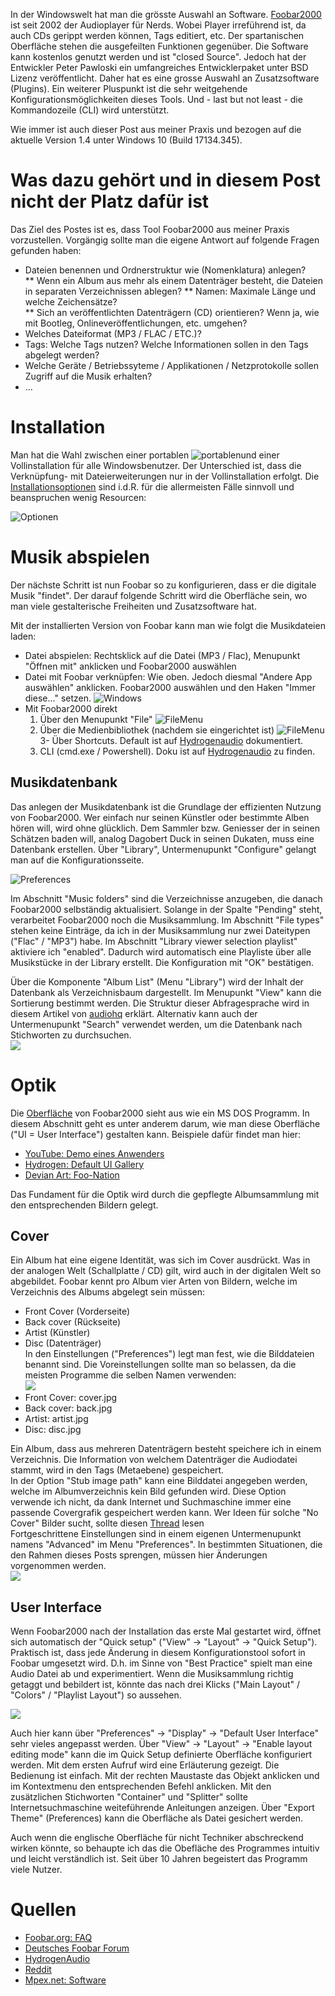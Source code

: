 In der Windowswelt hat man die grösste Auswahl an Software. [Foobar2000](http://www.foobar2000.org) ist seit 2002 der Audioplayer für Nerds. Wobei Player irreführend ist, da auch CDs gerippt werden können, Tags editiert, etc. Der spartanischen Oberfläche stehen die ausgefeilten Funktionen gegenüber. Die Software kann kostenlos genutzt werden und ist "closed Source". Jedoch hat der Entwickler Peter Pawloski ein umfangreiches Entwicklerpaket unter BSD Lizenz veröffentlicht. Daher hat es eine grosse Auswahl an Zusatzsoftware (Plugins). Ein weiterer Pluspunkt ist die sehr weitgehende Konfigurationsmöglichkeiten dieses Tools. Und - last but not least - die Kommandozeile (CLI) wird unterstützt.

Wie immer ist auch dieser Post aus meiner Praxis und bezogen auf die aktuelle Version 1.4 unter Windows 10 (Build 17134.345).  

# Was dazu gehört und in diesem Post nicht der Platz dafür ist

Das Ziel des Postes ist es, dass Tool Foobar2000 aus meiner Praxis vorzustellen. Vorgängig sollte man die eigene Antwort auf folgende Fragen gefunden haben:  

* Dateien benennen und Ordnerstruktur wie (Nomenklatura) anlegen?  
** Wenn ein Album aus mehr als einem Datenträger besteht, die Dateien in separaten Verzeichnissen ablegen?
** Namen: Maximale Länge und welche Zeichensätze?  
** Sich an veröffentlichten Datenträgern (CD) orientieren? Wenn ja, wie mit Bootleg, Onlineveröffentlichungen, etc. umgehen?  
* Welches Dateiformat (MP3 / FLAC / ETC.)?  
* Tags: Welche Tags nutzen? Welche Informationen sollen in den Tags abgelegt werden?
* Welche Geräte / Betriebssyteme / Applikationen / Netzprotokolle sollen Zugriff auf die Musik erhalten?
* ...

# Installation  

Man hat die Wahl zwischen einer portablen ![portablen](..\foobar\install.png)und einer Vollinstallation für alle Windowsbenutzer. Der Unterschied ist, dass die Verknüpfung- mit Dateierweiterungen nur in der Vollinstallation erfolgt. 
 Die [Installationsoptionen](http://wiki.hydrogenaud.io/index.php?title=Foobar2000:Components#Included_in_the_installer) sind i.d.R. für die allermeisten Fälle sinnvoll und beanspruchen wenig Resourcen:  

![Optionen](..\foobar\install-option.png)  

# Musik abspielen

Der nächste Schritt ist nun Foobar so zu konfigurieren, dass er die digitale Musik "findet". Der darauf folgende Schritt wird die Oberfläche sein, wo man viele gestalterische Freiheiten und Zusatzsoftware hat.

Mit der installierten Version von Foobar kann man wie folgt die Musikdateien laden:  
*  Datei abspielen: Rechtsklick auf die Datei (MP3 / Flac), Menupunkt "Öffnen mit" anklicken und Foobar2000 auswählen
*  Datei mit Foobar verknüpfen: Wie oben. Jedoch diesmal "Andere App auswählen" anklicken. Foobar2000 auswählen und den Haken "Immer diese..." setzen.  ![Windows](..\foobar\dateityp.png)  
*  Mit Foobar2000 direkt  
   1. Über den Menupunkt "File"   ![FileMenu](..\foobar\filemenu.png)
   2. Über die Medienbibliothek (nachdem sie eingerichtet ist)  ![FileMenu](..\foobar\library.png)
   3- Über Shortcuts. Default ist auf [Hydrogenaudio](https://wiki.hydrogenaud.io/index.php?title=Foobar2000:Preferences:General:Keyboard_Shortcuts#Key) dokumentiert.  
   1. CLI (cmd.exe / Powershell). Doku ist auf [Hydrogenaudio](https://wiki.hydrogenaud.io/index.php?title=Foobar2000:Commandline_Guide) zu finden.  

## Musikdatenbank

Das anlegen der Musikdatenbank ist die Grundlage der effizienten Nutzung von Foobar2000. Wer einfach nur seinen Künstler oder bestimmte Alben hören will, wird ohne glücklich. Dem Sammler bzw. Geniesser der in seinen Schätzen baden will, analog Dagobert Duck in seinen Dukaten, muss eine Datenbank erstellen. Über "Library", Untermenupunkt "Configure" gelangt man auf die Konfigurationsseite.  

![Preferences](..\foobar\preferences.png)  

Im Abschnitt "Music folders" sind die Verzeichnisse anzugeben, die danach Foobar2000 selbständig aktualisiert. Solange in der Spalte "Pending" steht, verarbeitet Foobar2000 noch die Musiksammlung. Im Abschnitt "File types" stehen keine Einträge, da ich in der Musiksammlung nur zwei Dateitypen ("Flac" / "MP3") habe. Im Abschnitt "Library viewer selection playlist" aktiviere ich "enabled". Dadurch wird automatisch eine Playliste über alle Musikstücke in der Library erstellt. Die Konfiguration mit "OK" bestätigen.  

Über die Komponente "Album List" (Menu "Library") wird der Inhalt der Datenbank als Verzeichnisbaum dargestellt. Im Menupunkt "View" kann die Sortierung bestimmt werden. Die Struktur dieser Abfragesprache wird in diesem Artikel von [audiohq](https://www.audiohq.de/viewtopic.php?id=1089) erklärt. Alternativ kann auch der Untermenupunkt "Search" verwendet werden, um die Datenbank nach Stichworten zu durchsuchen.  
![](../foobar/album-list.png)

# Optik  

Die [Oberfläche](https://www.foobar2000.org/screenshots) von Foobar2000 sieht aus wie ein MS DOS Programm. In diesem Abschnitt geht es unter anderem darum, wie man diese Oberfläche ("UI = User Interface") gestalten kann. Beispiele dafür findet man hier:
* [YouTube: Demo eines Anwenders](https://www.youtube.com/watch?v=s-GOWSfX3X8)  
* [Hydrogen: Default UI Gallery](https://hydrogenaud.io/index.php?PHPSESSID=njne49qs158lkq1k8ft97b8bg1&topic=58574.475)
* [Devian Art: Foo-Nation](https://www.deviantart.com/popular-all-time/?section=&global=1&q=foobar2000&offset=0)  

Das Fundament für die Optik wird durch die gepflegte Albumsammlung mit den entsprechenden Bildern gelegt.  

## Cover  

Ein Album hat eine eigene Identität, was sich im Cover ausdrückt. Was in der analogen Welt (Schallplatte / CD) gilt, wird auch in der digitalen Welt so abgebildet. Foobar kennt pro Album vier Arten von Bildern, welche im Verzeichnis des Albums abgelegt sein müssen:      
* Front Cover (Vorderseite)
* Back cover  (Rückseite)
* Artist       (Künstler) 
* Disc         (Datenträger)  
In den Einstellungen ("Preferences") legt man fest, wie die Bilddateien benannt sind. Die Voreinstellungen sollte man so belassen, da die meisten Programme die selben Namen verwenden:  
![](../foobar/display.png)  
* Front Cover:    cover.jpg
* Back cover:     back.jpg
* Artist:         artist.jpg
* Disc:           disc.jpg

Ein Album, dass aus mehreren Datenträgern besteht speichere ich in einem Verzeichnis. Die Information von welchem Datenträger die Audiodatei stammt, wird in den Tags (Metaebene) gespeichert.  
In der Option "Stub image path" kann eine Bilddatei angegeben werden, welche im Albumverzeichnis kein Bild gefunden wird. Diese Option verwende ich nicht, da dank Internet und Suchmaschine immer eine passende Covergrafik gespeichert werden kann. Wer Ideen für solche "No Cover" Bilder sucht, sollte diesen [Thread](https://hydrogenaud.io/index.php/topic,34341.0.html) lesen  
Fortgeschrittene Einstellungen sind in einem eigenen Untermenupunkt namens "Advanced" im Menu "Preferences". In bestimmten Situationen, die den Rahmen dieses Posts sprengen, müssen hier Änderungen vorgenommen werden.  
![](../foobar/display-ad.png)   

## User Interface

Wenn Foobar2000 nach der Installation das erste Mal gestartet wird, öffnet sich automatisch der "Quick setup" ("View" -> "Layout" -> "Quick Setup"). Praktisch ist, dass jede Änderung in diesem Konfigurationstool sofort in Foobar umgesetzt wird. D.h. im Sinne von "Best Practice" spielt man eine Audio Datei ab und experimentiert. Wenn die Musiksammlung richtig getaggt und bebildert ist, könnte das nach drei Klicks ("Main Layout" / "Colors" / "Playlist Layout") so aussehen.  

![](../foobar/UI-Quick.png)   

Auch hier kann über "Preferences" -> "Display" -> "Default User Interface" sehr vieles angepasst werden. Über "View" -> "Layout" -> "Enable layout editing mode" kann die im Quick Setup definierte Oberfläche konfiguriert werden. Mit dem ersten Aufruf wird eine Erläuterung gezeigt. Die Bedienung ist einfach. Mit der rechten Maustaste das Objekt anklicken und im Kontextmenu den entsprechenden Befehl anklicken. Mit den zusätzlichen Stichworten "Container" und "Splitter" sollte Internetsuchmaschine weiteführende Anleitungen anzeigen. Über "Export Theme" (Preferences) kann die Oberfläche als Datei gesichert werden.  

Auch wenn die englische Oberfläche für nicht Techniker abschreckend wirken könnte, so behaupte ich das die Obefläche des Programmes intuitiv und leicht verständlich ist. Seit über 10 Jahren begeistert das Programm viele Nutzer.

# Quellen

* [Foobar.org: FAQ](https://www.foobar2000.org/FAQ)
* [Deutsches Foobar Forum](http://foobar-users.de/index.php)
* [HydrogenAudio](https://hydrogenaud.io/index.php?PHPSESSID=e5or8l3adon8cu3m59rj1l51p6&board=28.0)
* [Reddit](https://www.reddit.com/r/foobar2000/)
* [Mpex.net: Software](http://www.mpx.net/forum/viewforum.php?f=5)